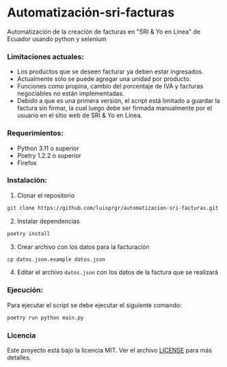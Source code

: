 # Automatización-sri-facturas
Automatización de la creación de facturas en "SRI &amp; Yo en Línea" de Ecuador usando python y selenium


### Limitaciones actuales:
- Los productos que se deseen facturar ya deben estar ingresados.
- Actualmente solo se puede agregar una unidad por producto.
- Funciones como propina, cambio del porcentaje de IVA y facturas negociables no están implementadas.
- Debido a que es una primera versión, el script está limitado a guardar la factura sin firmar, la cual luego debe ser firmada manualmente por el usuario en el sitio web de SRI &amp; Yo en Línea.

### Requerimientos:

- Python 3.11 o superior
- Poetry 1.2.2 o superior
- Firefox

### Instalación:

1. Clonar el repositorio

```bash
git clone https://github.com/luisprgr/automatizacion-sri-facturas.git
```

2. Instalar dependencias

```bash
poetry install
```

3. Crear archivo con los datos para la facturación

```bash
cp datos.json.example datos.json
```

4. Editar el archivo `datos.json` con los datos de la factura que se realizará

### Ejecución:

Para ejecutar el script se debe ejecutar el siguiente comando: 

```bash
poetry run python main.py
```

### Licencia

Este proyecto está bajo la licencia MIT. Ver el archivo [LICENSE](LICENSE) para más detalles.
